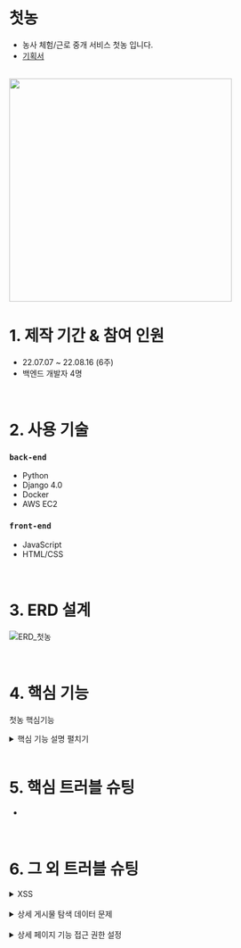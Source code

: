 # 첫농
- 농사 체험/근로 중개 서비스 첫농 입니다.
- [기획서](https://autumn-fog-802.notion.site/58ba2147a1df41839cd9b1c973dda337)

<br>

<img src="https://user-images.githubusercontent.com/104343834/186075393-9166da84-badb-4b08-ae5c-5e34b7a059ad.png" width="400">

# 1. 제작 기간 & 참여 인원
- 22.07.07 ~ 22.08.16 (6주)
- 백엔드 개발자 4명

<br>

# 2. 사용 기술
### `back-end`  
  - Python
  - Django 4.0
  - Docker
  - AWS EC2
  
### `front-end`
  - JavaScript
  - HTML/CSS

<br>

# 3. ERD 설계

![ERD_첫농](https://user-images.githubusercontent.com/104343834/186077962-316059fe-8bb1-4492-bb7e-b270f7dbb3ea.png)

<br>

# 4. 핵심 기능
첫농 핵심기능

<details>
<summary>핵심 기능 설명 펼치기</summary>
<div markdown="1">       

- 공고 신청 ✅ [코드 확인](https://github.com/HWISU96-Portfolio/Firstfarm_backend/blob/6f9fcadee634c3e98aa285c68344ef972b97e55f/article/views.py#L199-L212)  
  - 해당 article_id 와 현재 user 신청기록 DB에 저장  
  
  
- 지원자 선발 ✅ [코드 확인](https://github.com/HWISU96-Portfolio/Firstfarm_backend/blob/6f9fcadee634c3e98aa285c68344ef972b97e55f/article/views.py#L256-L274)  
  - 자신이 올린 공고중 특정 공고에 지원한 신청자 조회 및 선발
  
- 공고 마감 ✅ [코드 확인](https://github.com/HWISU96-Portfolio/Firstfarm_backend/blob/6f9fcadee634c3e98aa285c68344ef972b97e55f/article/views.py#L188-L196)  
  - 선발 완료한 공고 마감
  
</div>
</details>

<br>

# 5. 핵심 트러블 슈팅
- 

<br>

# 6. 그 외 트러블 슈팅

<details>
<summary>XSS</summary>
<div markdown="1">       

배포 직후 반사형 XSS 공격이 들어와 브라우저에서 악성 스크립트가 실행되는 문제 발생  
→ Javascript에서 정규표현식으로 치환하여 기초적인 방어 기능 구현  
→ 라이브러리 (lucy-xss-servlet-filter) 사용을 통한 XSS 취약점 보완 방법 탐색
  
✅ [코드 확인](https://github.com/gyuhyeongH/firstfarm_front2/blob/837f7e5cefe37222e1d0ba248ad556e61de9d9c5/js/articleupload.js#L1-L9)
</div>
</details>

<br>

<details>
<summary>상세 게시물 탐색 데이터 문제</summary>
<div markdown="1">       

 → article_id 데이터를 불필요한 데이터 저장 및 api 호출로 서버에 부담을 주는 쿠키 대신 로컬 스토리지에 저장하여 전달

  
✅ [코드 확인](https://github.com/gyuhyeongH/firstfarm_front2/blob/837f7e5cefe37222e1d0ba248ad556e61de9d9c5/js/articledetail.js#L1-L4)
</div>
</details>

<br>

<details>
<summary>상세 페이지 기능 접근 권한 설정</summary>
<div markdown="1">       

 → permission class 커스텀을 통해 조건에 해당하는 사용자만 기능에 접근 가능하도록 설정

  
✅ [코드 확인]()
</div>
</details>


<br>

